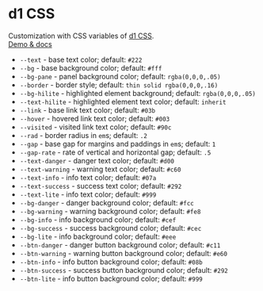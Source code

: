 # d1 CSS

Customization with CSS variables of [d1 CSS](https://github.com/vvvkor/d1).  
[Demo & docs](https://vvvkor.github.io/d1/#custom) 

* ``--text`` - base text color; default: ``#222``
* ``--bg`` - base background color; default: ``#fff``
* ``--bg-pane`` - panel background color; default: ``rgba(0,0,0,.05)``
* ``--border`` - border style; default: ``thin solid rgba(0,0,0,.16)``
* ``--bg-hilite`` - highlighted element background; default: ``rgba(0,0,0,.05)``
* ``--text-hilite`` - highlighted element text color; default: ``inherit``
* ``--link`` - base link text color; default: ``#03b``
* ``--hover`` - hovered link text color; default: ``#003``
* ``--visited`` - visited link text color; default: ``#90c``
* ``--rad`` - border radius in ``em``s; default: ``.2``
* ``--gap`` - base gap for margins and paddings in ``em``s; default: ``1``
* ``--gap-rate`` - rate of vertical and horizontal gap; default: ``.5``
* ``--text-danger`` - danger text color; default: ``#d00``
* ``--text-warning`` - warning text color; default: ``#c60``
* ``--text-info`` - info text color; default: ``#07a``
* ``--text-success`` - success text color; default: ``#292``
* ``--text-lite`` - info text color; default: ``#999``
* ``--bg-danger`` - danger background color; default: ``#fcc``
* ``--bg-warning`` - warning background color; default: ``#fe8``
* ``--bg-info`` - info background color; default: ``#cef``
* ``--bg-success`` - success background color; default: ``#cec``
* ``--bg-lite`` - info background color; default: ``#eee``
* ``--btn-danger`` - danger button background color; default: ``#c11``
* ``--btn-warning`` - warning button background color; default: ``#e60``
* ``--btn-info`` - info button background color; default: ``#08b``
* ``--btn-success`` - success button background color; default: ``#292``
* ``--btn-lite`` - info button background color; default: ``#999``